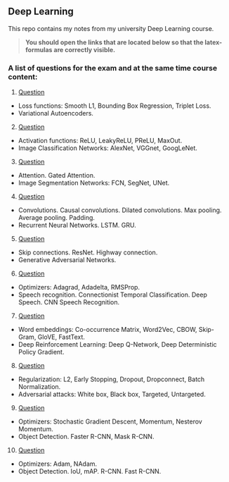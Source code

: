 ## Deep Learning

This repo contains my notes from my university Deep Learning course.
> **You should open the links that are located below so that the latex-formulas are correctly visible.**

### A list of questions for the exam and at the same time course content:

1. [Question](https://htmlpreview.github.io/?https://github.com/natalymr/dl-notes/blob/master/html/question_1.html)
  - Loss functions: Smooth L1, Bounding Box Regression, Triplet Loss.
  - Variational Autoencoders.
2. [Question](https://htmlpreview.github.io/?https://github.com/natalymr/dl-notes/blob/master/html/question_2.html)
  - Activation functions: ReLU, LeakyReLU, PReLU, MaxOut.
  - Image Classification Networks: AlexNet, VGGnet, GoogLeNet.
3. [Question](https://htmlpreview.github.io/?https://github.com/natalymr/dl-notes/blob/master/html/question_3.html)
  - Attention. Gated Attention.
  - Image Segmentation Networks: FCN, SegNet, UNet.
4. [Question](https://htmlpreview.github.io/?https://github.com/natalymr/dl-notes/blob/master/html/question_4.html)
  - Convolutions. Causal convolutions. Dilated convolutions. Max pooling. Average pooling. Padding.
  - Recurrent Neural Networks. LSTM. GRU.
5. [Question](https://htmlpreview.github.io/?https://github.com/natalymr/dl-notes/blob/master/html/question_5.html)
  - Skip connections. ResNet. Highway connection.
  - Generative Adversarial Networks.
6. [Question](https://htmlpreview.github.io/?https://github.com/natalymr/dl-notes/blob/master/html/question_6.html)
  - Optimizers: Adagrad, Adadelta, RMSProp.
  - Speech recognition. Connectionist Temporal Classification. Deep Speech. CNN Speech Recognition.
7. [Question](https://htmlpreview.github.io/?https://github.com/natalymr/dl-notes/blob/master/html/question_7.html)
  - Word embeddings: Co-occurrence Matrix, Word2Vec, CBOW, Skip-Gram, GloVE, FastText.
  - Deep Reinforcement Learning: Deep Q-Network, Deep Deterministic Policy Gradient.
8. [Question](https://htmlpreview.github.io/?https://github.com/natalymr/dl-notes/blob/master/html/question_8.html)
  - Regularization: L2, Early Stopping, Dropout, Dropconnect, Batch Normalization.
  - Adversarial attacks: White box, Black box, Targeted, Untargeted.
9. [Question](https://htmlpreview.github.io/?https://github.com/natalymr/dl-notes/blob/master/html/question_9.html)
  - Optimizers: Stochastic Gradient Descent, Momentum, Nesterov Momentum.
  - Object Detection. Faster R-CNN, Mask R-CNN.
10. [Question](https://htmlpreview.github.io/?https://github.com/natalymr/dl-notes/blob/master/html/question_10.html)
  - Optimizers: Adam, NAdam.
  - Object Detection. IoU, mAP. R-CNN. Fast R-CNN.

